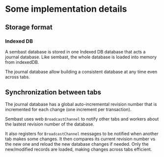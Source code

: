 # Some implementation details

## Storage format

### Indexed DB

A sembast database is stored in one Indexed DB database that acts a journal database.
Like sembast, the whole database is loaded into memory from indexedDB.

The journal database allow building a consistent database at any time even across tabs.

## Synchronization between tabs

The journal database has a global auto-incremental revision number that is incremented for each change 
(one increment per transaction).

Sembast uses web `BroadcastChannel` to notify other tabs and workers about the lastest revision number of the database.

It also registers for `BroadcastChannel` messages to be notified when another tab makes some changes.
It then compares its current revision number vs the new one and reload
the new database changes if needed. Only the new/modified records are loaded, making changes across tabs efficient.